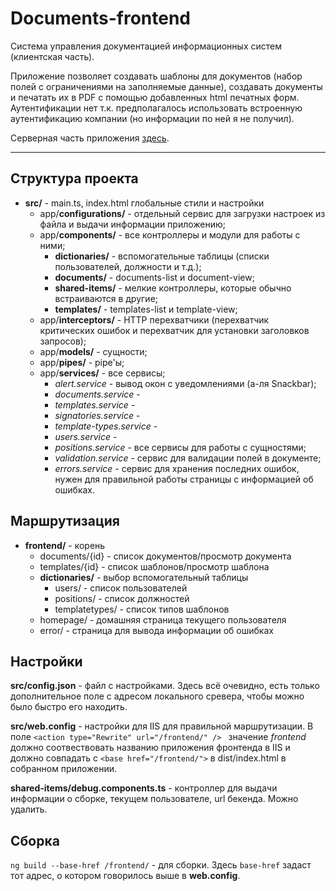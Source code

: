 # Documents-frontend
Система управления документацией информационных систем (клиентская часть).

Приложение позволяет создавать шаблоны для документов (набор полей с ограничениями на заполняемые данные), создавать документы и печатать их в PDF с помощью
добавленных html печатных форм. Аутентификации нет т.к. предполагалось использовать встроенную аутентификацию компании (но информации по ней я не получил).

Серверная часть приложения [здесь](https://github.com/IliaTrofimov/Documents-backend). 

---
## Структура проекта
* **src/** - main.ts, index.html глобальные стили и настройки
    * app/**configurations/** - отдельный сервис для загрузки настроек из файла и выдачи информации приложению;
    * app/**components/** - все контроллеры и модули для работы с ними;
        * **dictionaries/** - вспомогательные таблицы (списки пользователей, должности и т.д.);
        * **documents/** - documents-list и document-view;
        * **shared-items/** - мелкие контроллеры, которые обычно встраиваются в другие;
        * **templates/** - templates-list и template-view;
    * app/**interceptors/** - HTTP перехватчики (перехватчик критических ошибок и перехватчик для установки заголовков запросов);
    * app/**models/** - сущности;
    * app/**pipes/** - pipe'ы;
    * app/**services/** - все сервисы;
        * *alert.service* - вывод окон с уведомлениями (а-ля Snackbar);
        * *documents.service* -
        * *templates.service* -
        * *signatories.service* -
        * *template-types.service* -
        * *users.service* -
        * *positions.service* - все сервисы для работы с сущностями;
        * *validation.service* - сервис для валидации полей в документе;
        * *errors.service* - сервис для хранения последних ошибок, нужен для правильной работы страницы с информацией об ошибках.

## Маршрутизация
* **frontend/** - корень
    * documents/{id} - список документов/просмотр документа
    * templates/{id} - список шаблонов/просмотр шаблона
    * **dictionaries/** - выбор вспомогательный таблицы
        * users/ - список пользователей
        * positions/ - список должностей
        * templatetypes/ - список типов шаблонов
    * homepage/ - домашняя страница текущего пользователя
    * error/ - страница для вывода информации об ошибках
        
## Настройки
**src/config.json** - файл с настройками. Здесь всё очевидно, есть только дополнительное поле с адресом локального сревера, чтобы можно было быстро его находить.

**src/web.config** - настройки для IIS для правильной маршрутизации. В поле `<action type="Rewrite" url="/frontend/" /> ` значение *frontend* должно соотвествовать названию приложения фронтенда в IIS и должно совпадать с `<base href="/frontend/">` в dist/index.html в собранном приложении.

**shared-items/debug.components.ts** - контроллер для выдачи информации о сборке, текущем пользователе, url бекенда. Можно удалить.

## Сборка
`ng build --base-href /frontend/` - для сборки. Здесь `base-href` задаст тот адрес, о котором говорилось выше в **web.config**. 
